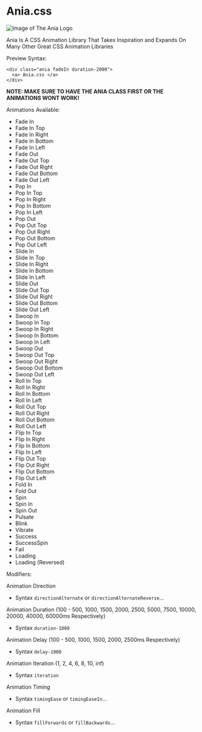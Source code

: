 # Ania.css
![Image of The Ania Logo](https://cdn.pyrepo.com/ania.png)

Ania Is A CSS Animation Library That Takes Inspiration and Expands On Many Other Great CSS Animation Libraries

Preview Syntax:
```
<div class="ania fadeIn duration-2000">
  <a> Ania.css </a>
</div>
```
 **NOTE: MAKE SURE TO HAVE THE ANIA CLASS FIRST OR THE ANIMATIONS WONT WORK!**

Animations Available:
  - Fade In
  - Fade In Top
  - Fade In Right
  - Fade In Bottom
  - Fade In Left
  - Fade Out
  - Fade Out Top
  - Fade Out Right
  - Fade Out Bottom
  - Fade Out Left
  - Pop In
  - Pop In Top
  - Pop In Right
  - Pop In Bottom
  - Pop In Left
  - Pop Out
  - Pop Out Top
  - Pop Out Right
  - Pop Out Bottom
  - Pop Out Left
  - Slide In
  - Slide In Top
  - Slide In Right
  - Slide In Bottom
  - Slide In Left
  - Slide Out
  - Slide Out Top
  - Slide Out Right
  - Slide Out Bottom
  - Slide Out Left
  - Swoop In
  - Swoop In Top
  - Swoop In Right
  - Swoop In Bottom
  - Swoop In Left
  - Swoop Out
  - Swoop Out Top
  - Swoop Out Right
  - Swoop Out Bottom
  - Swoop Out Left
  - Roll In Top
  - Roll In Right
  - Roll In Bottom
  - Roll In Left
  - Roll Out Top
  - Roll Out Right
  - Roll Out Bottom
  - Roll Out Left
  - Flip In Top
  - Flip In Right
  - Flip In Bottom
  - Flip In Left
  - Flip Out Top
  - Flip Out Right
  - Flip Out Bottom
  - Flip Out Left
  - Fold In
  - Fold Out
  - Spin
  - Spin In
  - Spin Out
  - Pulsate
  - Blink
  - Vibrate
  - Success
  - SuccessSpin
  - Fail
  - Loading
  - Loading (Reversed)
  
Modifiers:

Animation Direction
- Syntax `directionAlternate` or `directionAlternateReverse`...
 
Animation Duration  (100 - 500, 1000, 1500, 2000, 2500, 5000, 7500, 10000, 20000, 40000, 60000ms Respectively)
- Syntax `duration-1000`
 
Animation Delay (100 - 500, 1000, 1500, 2000, 2500ms Respectively)
- Syntax `delay-1000`
 
Animation Iteration (1, 2, 4, 6, 8, 10, inf)
- Syntax `iteration`
 
Animation Timing
- Syntax `timingEase` or `timingEaseIn`...
 
Animation Fill
- Syntax `fillForwards` or `fillBackwards`...


